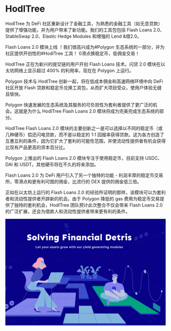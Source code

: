 # HodlTree

HodlTree 为 DeFi 社区重新设计了金融工具，为熟悉的金融工具（如无息贷款）提供了增强功能，并为用户带来了新功能。我们的工具包包括 Flash Loans 2.0、StableSwap 2.0、Elastic Hedge Modules 和增强的 Lend &amp;借2.0。

Flash Loans 2.0 模块上线
！我们很高兴成为#Polygon 生态系统的一部分，并为社区提供开创性的#HodlTree 工具！ 0滑点换稳定币，低佣金交易！

HodlTree 正在为新兴的提交链的用户开创 Flash Loans 技术。闪贷 2.0 模块在以太坊网络上显示超过 400% 的利用率，现在在 Polygon 上运行。

Polygon 技术与 HodlTree 创新一起，将在低成本佣金和高速网络环境中向 DeFi 社区开放 Flash 贷款和稳定币兑换工具包，从而扩大项目受众，使用户体验无缝且愉快。

Polygon 快速发展的生态系统及其服务的可负担性为套利者提供了更广泛的机会。这就是为什么 HodlTree Flash Loans 2.0 模块将成为完美完成生态系统的部分。

HodlTree Flash Loans 2.0 模块的主要创新之一是可以选择以不同的稳定币（或几种硬币）偿还闪电贷款，而不是以稳定的 1:1 回报率获得贷款。这为各方创造了互惠互利的条件，因为它扩大了套利的可能性范围，并使流动性提供者有机会获得比现有产品更高的资本百分比。

Polygon 上推出的 Flash Loans 2.0 模块专注于使用稳定币，目前支持 USDC、DAI 和 USDT。其他硬币将在不久的将来添加。

Flash Loans 2.0 为 DeFi 用户引入了另一个独特的功能 - 利润丰厚的稳定币交易所，零滑点和更有利可图的佣金，比流行的 DEX 提供的佣金低三倍。

正如在以太坊上运行的 Flash Loans 2.0 的经验所证明的那样，该模块可以为套利者和流动性提供者开辟新的机会。由于 Polygon 降低的 gas 费用为稳定币交易提供了独特的套利机会，HodlTree 团队预计此次整合不仅会带来 Flash Loans 2.0 的广泛扩展，还会为借款人和流动性提供者带来更有利的条件。

![hodltree-dapp-defi-ethereum-image1_997a23c237d7a5e0d1ac28889099320f](hodltree-dapp-defi-ethereum-image1_997a23c237d7a5e0d1ac28889099320f.png)

